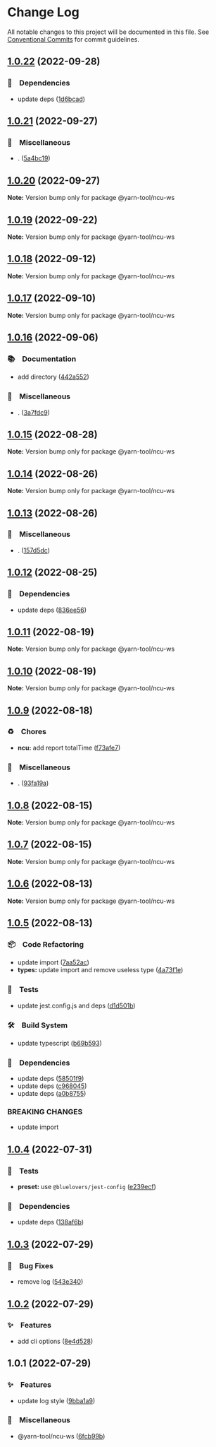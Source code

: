 # Change Log

All notable changes to this project will be documented in this file.
See [Conventional Commits](https://conventionalcommits.org) for commit guidelines.

## [1.0.22](https://github.com/bluelovers/ws-yarn-workspaces/compare/@yarn-tool/ncu-ws@1.0.21...@yarn-tool/ncu-ws@1.0.22) (2022-09-28)



### 📌　Dependencies

* update deps ([1d6bcad](https://github.com/bluelovers/ws-yarn-workspaces/commit/1d6bcad8d8cf45daeab2360144383208b2ea6b9d))



## [1.0.21](https://github.com/bluelovers/ws-yarn-workspaces/compare/@yarn-tool/ncu-ws@1.0.20...@yarn-tool/ncu-ws@1.0.21) (2022-09-27)



### 🔖　Miscellaneous

* . ([5a4bc19](https://github.com/bluelovers/ws-yarn-workspaces/commit/5a4bc19a0a279a49e752d776279165e14c402427))



## [1.0.20](https://github.com/bluelovers/ws-yarn-workspaces/compare/@yarn-tool/ncu-ws@1.0.19...@yarn-tool/ncu-ws@1.0.20) (2022-09-27)

**Note:** Version bump only for package @yarn-tool/ncu-ws





## [1.0.19](https://github.com/bluelovers/ws-yarn-workspaces/compare/@yarn-tool/ncu-ws@1.0.18...@yarn-tool/ncu-ws@1.0.19) (2022-09-22)

**Note:** Version bump only for package @yarn-tool/ncu-ws





## [1.0.18](https://github.com/bluelovers/ws-yarn-workspaces/compare/@yarn-tool/ncu-ws@1.0.17...@yarn-tool/ncu-ws@1.0.18) (2022-09-12)

**Note:** Version bump only for package @yarn-tool/ncu-ws





## [1.0.17](https://github.com/bluelovers/ws-yarn-workspaces/compare/@yarn-tool/ncu-ws@1.0.16...@yarn-tool/ncu-ws@1.0.17) (2022-09-10)

**Note:** Version bump only for package @yarn-tool/ncu-ws





## [1.0.16](https://github.com/bluelovers/ws-yarn-workspaces/compare/@yarn-tool/ncu-ws@1.0.15...@yarn-tool/ncu-ws@1.0.16) (2022-09-06)



### 📚　Documentation

* add directory ([442a552](https://github.com/bluelovers/ws-yarn-workspaces/commit/442a55232619f7fe2b9bad6f8eccfffc4f8f47d2))


### 🔖　Miscellaneous

* . ([3a7fdc9](https://github.com/bluelovers/ws-yarn-workspaces/commit/3a7fdc924ada93b1d0ac0160f8d77e46ff060588))



## [1.0.15](https://github.com/bluelovers/ws-yarn-workspaces/compare/@yarn-tool/ncu-ws@1.0.14...@yarn-tool/ncu-ws@1.0.15) (2022-08-28)

**Note:** Version bump only for package @yarn-tool/ncu-ws





## [1.0.14](https://github.com/bluelovers/ws-yarn-workspaces/compare/@yarn-tool/ncu-ws@1.0.13...@yarn-tool/ncu-ws@1.0.14) (2022-08-26)

**Note:** Version bump only for package @yarn-tool/ncu-ws





## [1.0.13](https://github.com/bluelovers/ws-yarn-workspaces/compare/@yarn-tool/ncu-ws@1.0.12...@yarn-tool/ncu-ws@1.0.13) (2022-08-26)



### 🔖　Miscellaneous

* . ([157d5dc](https://github.com/bluelovers/ws-yarn-workspaces/commit/157d5dc8959261d9326f6e633987182898ae9670))



## [1.0.12](https://github.com/bluelovers/ws-yarn-workspaces/compare/@yarn-tool/ncu-ws@1.0.11...@yarn-tool/ncu-ws@1.0.12) (2022-08-25)



### 📌　Dependencies

* update deps ([836ee56](https://github.com/bluelovers/ws-yarn-workspaces/commit/836ee56d294d3b6c85ad1f8b209660c779480a80))



## [1.0.11](https://github.com/bluelovers/ws-yarn-workspaces/compare/@yarn-tool/ncu-ws@1.0.10...@yarn-tool/ncu-ws@1.0.11) (2022-08-19)

**Note:** Version bump only for package @yarn-tool/ncu-ws





## [1.0.10](https://github.com/bluelovers/ws-yarn-workspaces/compare/@yarn-tool/ncu-ws@1.0.9...@yarn-tool/ncu-ws@1.0.10) (2022-08-19)

**Note:** Version bump only for package @yarn-tool/ncu-ws





## [1.0.9](https://github.com/bluelovers/ws-yarn-workspaces/compare/@yarn-tool/ncu-ws@1.0.8...@yarn-tool/ncu-ws@1.0.9) (2022-08-18)


### ♻️　Chores

* **ncu:** add report totalTime ([f73afe7](https://github.com/bluelovers/ws-yarn-workspaces/commit/f73afe7c3c646c508ef0b5c758da9009766f0159))


### 🔖　Miscellaneous

* . ([93fa19a](https://github.com/bluelovers/ws-yarn-workspaces/commit/93fa19ad510eb723c87dcedb4f259b203087a00c))





## [1.0.8](https://github.com/bluelovers/ws-yarn-workspaces/compare/@yarn-tool/ncu-ws@1.0.7...@yarn-tool/ncu-ws@1.0.8) (2022-08-15)

**Note:** Version bump only for package @yarn-tool/ncu-ws





## [1.0.7](https://github.com/bluelovers/ws-yarn-workspaces/compare/@yarn-tool/ncu-ws@1.0.6...@yarn-tool/ncu-ws@1.0.7) (2022-08-15)

**Note:** Version bump only for package @yarn-tool/ncu-ws





## [1.0.6](https://github.com/bluelovers/ws-yarn-workspaces/compare/@yarn-tool/ncu-ws@1.0.5...@yarn-tool/ncu-ws@1.0.6) (2022-08-13)

**Note:** Version bump only for package @yarn-tool/ncu-ws





## [1.0.5](https://github.com/bluelovers/ws-yarn-workspaces/compare/@yarn-tool/ncu-ws@1.0.4...@yarn-tool/ncu-ws@1.0.5) (2022-08-13)


### 📦　Code Refactoring

* update import ([7aa52ac](https://github.com/bluelovers/ws-yarn-workspaces/commit/7aa52ac972f176fd2505df5dac26caa6d8d3ee3e))
* **types:** update import and remove useless type ([4a73f1e](https://github.com/bluelovers/ws-yarn-workspaces/commit/4a73f1e7b06c16081717a14350af9ab91c3e3c87))


### 🚨　Tests

* update jest.config.js and deps ([d1d501b](https://github.com/bluelovers/ws-yarn-workspaces/commit/d1d501ba059130bd8f90e6eaa266084110698011))


### 🛠　Build System

* update typescript ([b69b593](https://github.com/bluelovers/ws-yarn-workspaces/commit/b69b593d511d9d4e246513dc1d69721150b9cfe8))


### 📌　Dependencies

* update deps ([58501f9](https://github.com/bluelovers/ws-yarn-workspaces/commit/58501f97494eb624779dffea7ac9d68e45e5e978))
* update deps ([c968045](https://github.com/bluelovers/ws-yarn-workspaces/commit/c96804598f63a5cd06507e3eaaa2e8b569b14b65))
* update deps ([a0b8755](https://github.com/bluelovers/ws-yarn-workspaces/commit/a0b875582efdc9829b0cdb6c9c819cace8b76e90))


### BREAKING CHANGES

* update import





## [1.0.4](https://github.com/bluelovers/ws-yarn-workspaces/compare/@yarn-tool/ncu-ws@1.0.3...@yarn-tool/ncu-ws@1.0.4) (2022-07-31)


### 🚨　Tests

* **preset:** use `@bluelovers/jest-config` ([e239ecf](https://github.com/bluelovers/ws-yarn-workspaces/commit/e239ecf606d82930c6036ec1241bf3b4a1095423))


### 📌　Dependencies

* update deps ([138af6b](https://github.com/bluelovers/ws-yarn-workspaces/commit/138af6b1e69373e04539badb61127172d9938e55))





## [1.0.3](https://github.com/bluelovers/ws-yarn-workspaces/compare/@yarn-tool/ncu-ws@1.0.2...@yarn-tool/ncu-ws@1.0.3) (2022-07-29)


### 🐛　Bug Fixes

* remove log ([543e340](https://github.com/bluelovers/ws-yarn-workspaces/commit/543e34089e09aa088c4d41d56448e13a485c149d))





## [1.0.2](https://github.com/bluelovers/ws-yarn-workspaces/compare/@yarn-tool/ncu-ws@1.0.1...@yarn-tool/ncu-ws@1.0.2) (2022-07-29)


### ✨　Features

* add cli options ([8e4d528](https://github.com/bluelovers/ws-yarn-workspaces/commit/8e4d528c3975400902929144ea5142598d1a1d1c))





## 1.0.1 (2022-07-29)


### ✨　Features

* update log style ([9bba1a9](https://github.com/bluelovers/ws-yarn-workspaces/commit/9bba1a907c918475dfeb182060e903e1a8afbf64))


### 🔖　Miscellaneous

* @yarn-tool/ncu-ws ([6fcb99b](https://github.com/bluelovers/ws-yarn-workspaces/commit/6fcb99b548486e6f2b4037106d7ae5590c90389b))
